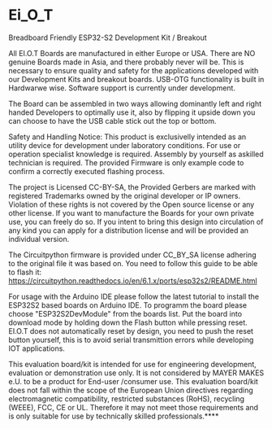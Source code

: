 # Ei_O_T
Breadboard Friendly ESP32-S2 Development Kit / Breakout

All EI.O.T Boards are manufactured in either Europe or USA. There are NO genuine Boards made in Asia, and there probably never will be.
This is necessary to ensure quality and safety for the applications developed with our Development Kits and breakout boards.
USB-OTG functionality is built in Hardwarwe wise. Software support is currently under development.

The Board can be assembled in two ways allowing dominantly left and right handed Developers to optimally use it, also by flipping it upside down you can choose to have the USB cable stick out the top or bottom.

Safety and Handling Notice: 
This product is exclusivelly intended as an utility device for development under laboratory conditions. For use or operation specialist knowledge is required.
Assembly by yourself as askilled technician is required. The provided Firmware is only example code to confirm a correctly executed flashing process.

The project is Licensed CC-BY-SA, the Provided Gerbers are marked with registered Trademarks owned by the original developer or IP owners.
Violation of these rights is not covered by the Open source license or any other license.
If you want to manufacture the Boards for your own private use, you can freely do so. If you intent to bring this design into circulation of any kind you can apply for a distribution license and will be provided an individual version.


The Circuitpython firmware is provided under CC_BY_SA license adhering to the original file it was based on.
You need to follow this guide to be able to flash it:
https://circuitpython.readthedocs.io/en/6.1.x/ports/esp32s2/README.html


For usage with the Arduino IDE please follow the latest tutorial to install the ESP32S2 based boards on Arduino IDE.
To programm the board please choose "ESP32S2DevModule" from the boards list.
Put the board into download mode by holding down the Flash button while pressing reset.
EI.O.T does not automatically reset by design, you need to push the reset button yourself, this is to avoid serial transmittion errors while developing IOT applications.

This evaluation board/kit is intended for use for engineering development, evaluation or demonstration use only. It is not considered by MAYER MAKES e.U. to be a product for End-user /consumer use. This evaluation board/kit does not fall within the scope of the European Union directives regarding electromagnetic compatibility, restricted substances (RoHS), recycling (WEEE), FCC, CE or UL. Therefore it may not meet those requirements and is only suitable for use by technically skilled professionals.****

